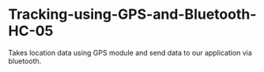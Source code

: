 # Tracking-using-GPS-and-Bluetooth-HC-05

Takes location data using GPS module and send data to our application via bluetooth.
